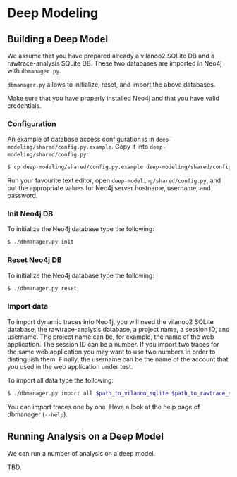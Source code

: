 # Deep Modeling

## Building a Deep Model

We assume that you have prepared already a vilanoo2 SQLite DB and a rawtrace-analysis SQLite DB. These two databases are imported in Neo4j with `dbmanager.py`.

`dbmanager.py` allows to initialize, reset, and import the above databases.

Make sure that you have properly installed Neo4j and that you have valid credentials. 

### Configuration

An example of database access configuration is in `deep-modeling/shared/config.py.example`. Copy it into `deep-modeling/shared/config.py`:

```bash
$ cp deep-modeling/shared/config.py.example deep-modeling/shared/config.py
```

Run your favourite text editor, open `deep-modeling/shared/config.py`, and put the appropriate values for Neo4j server hostname, username, and password.

### Init Neo4j DB

To initialize the Neo4j database type the following:

```bash
$ ./dbmanager.py init
```

### Reset Neo4j DB

To initialize the Neo4j database type the following:

```bash
$ ./dbmanager.py reset
```

### Import data

To import dynamic traces into Neo4j, you will need the vilanoo2 SQLite database, the rawtrace-analysis database, a project name, a session ID, and username. The project name can be, for example, the name of the web application. The session ID can be a number. If you import two traces for the same web application you may want to use two numbers in order to distinguish them. Finally, the username can be the name of the account that you used in the web application under test. 

To import all data type the following:

```bash
$ ./dbmanager.py import all $path_to_vilanoo_sqlite $path_to_rawtrace_sqlite $projname $session $user
```

You can import traces one by one. Have a look at the help page of dbmanager (`--help`).


## Running Analysis on a Deep Model

We can run a number of analysis on a deep model.

TBD.